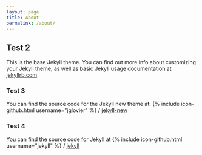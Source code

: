 ```yaml
---
layout: page
title: About
permalink: /about/
---
```


## Test 2
This is the base Jekyll theme. You can find out more info about customizing your Jekyll theme, as well as basic Jekyll usage documentation at [jekyllrb.com](http://jekyllrb.com/)

### Test 3
You can find the source code for the Jekyll new theme at:
{% include icon-github.html username="jglovier" %} /
[jekyll-new](https://github.com/jglovier/jekyll-new)

### Test 4
You can find the source code for Jekyll at
{% include icon-github.html username="jekyll" %} /
[jekyll](https://github.com/jekyll/jekyll)
